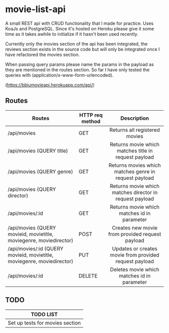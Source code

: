 # movie-list-api
A small REST api with CRUD functionality that I made for practice. Uses KoaJs and PostgreSQL.
Since it's hosted on Heroku please give it some time as it takes awhile to initialize if it hasn't been used recently.

Currently only the movies section of the api has been integrated, the reviews section exists in the source code but will only be integrated once I have refactored the movies section.

When passing query params please name the params in the payload as they are mentioned in the routes section. So far I have only tested the queries with (application/x-www-form-urlencoded).

(https://bbiumovieapi.herokuapp.com/api/)

## Routes

| Routes      | HTTP req method      | Description   |
| ------------- | ------------- |:-------------:|
| /api/movies | GET | Returns all registered movies |
| /api/movies (QUERY title) | GET | Returns movie which matches title in request payload |
| /api/movies (QUERY genre) | GET | Returns movies which matches genre in request payload |
| /api/movies (QUERY director) | GET | Returns movie which matches director in request payload |
| /api/movies/:id | GET | Returns movie which matches id in parameter |
| /api/movies (QUERY movieid, movietitle, moviegenre, moviedirector)  | POST | Creates new movie from provided request payload |
| /api/movies/:id (QUERY movieid, movietitle, moviegenre, moviedirector)  | PUT | Updates or creates movie from provided request payload |
| /api/movies/:id | DELETE | Deletes movie which matches id in parameter |

## TODO

| TODO LIST|
| ---------- |
| Set up tests for movies section      |
